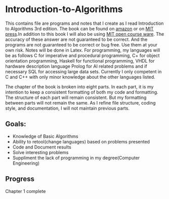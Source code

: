 # Introduction-to-Algorithms
This contains file are programs and notes that I create as I read Introduction
to Algorithms 3rd edition.  The book can be found on
[amazon](http://www.amazon.com/Introduction-Algorithms-Edition-Thomas-Cormen/dp/0262033844)
or on [MIT press](http://mitpress.mit.edu/books/introduction-algorithms).In
addition to this book I will also be using [MIT open course
ware](http://ocw.mit.edu/courses/electrical-engineering-and-computer-science/6-046j-introduction-to-algorithms-sma-5503-fall-2005/).
The accuracy of these answer are not guaranteed to be correct. And the programs
are not guaranteed to be correct or bug free. Use them at your own risk.  Notes
will be done in Latex. For programming, my languages will be as follows C for
imperative and procedural programming, C+ for object orientation programming,
Haskell for functional programming, VHDL for hardware description language
Prolog for AI related problems and if necessary SQL for accessing large data
sets. Currently I only competent in C and C++ with only minor knowledge about
the other languages listed. 

The chapter of the book is broken into eight parts. In each part, it is my
intention to keep a consistent formatting of both my code and formatting. The
structure of each part will remain consistent. But my formatting between parts
will not remain the same. As I refine file structure, coding style, and
documentation, I will not maintain previous parts.  

Goals:
------

* Knowledge of Basic Algorithms
* Ability to retool(change languages) based on problems presented
* Code and Document results
* Solve interesting problems
* Suppliment the lack of programming in my degree(Computer Engineering)


Progress
--------
Chapter 1 complete


